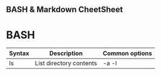 ## BASH & Markdown CheetSheet
# BASH
| Syntax | Description | Common options |
|--------|-------------|----------------|
|ls      |List directory contents|-a -l |
